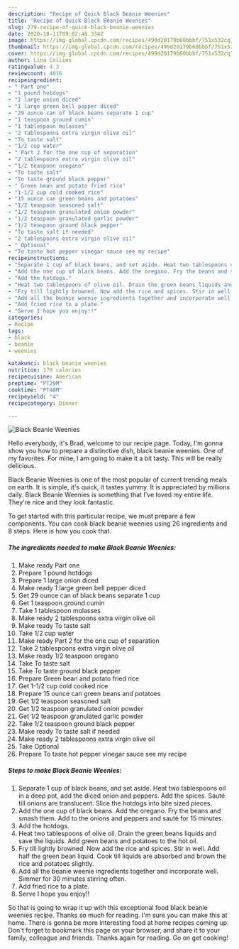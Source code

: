 ```yaml
---
description: "Recipe of Quick Black Beanie Weenies"
title: "Recipe of Quick Black Beanie Weenies"
slug: 279-recipe-of-quick-black-beanie-weenies
date: 2020-10-11T09:02:40.334Z
image: https://img-global.cpcdn.com/recipes/499d20179b60bbbf/751x532cq70/black-beanie-weenies-recipe-main-photo.jpg
thumbnail: https://img-global.cpcdn.com/recipes/499d20179b60bbbf/751x532cq70/black-beanie-weenies-recipe-main-photo.jpg
cover: https://img-global.cpcdn.com/recipes/499d20179b60bbbf/751x532cq70/black-beanie-weenies-recipe-main-photo.jpg
author: Lina Collins
ratingvalue: 4.3
reviewcount: 4016
recipeingredient:
- " Part one"
- "1 pound hotdogs"
- "1 large onion diced"
- "1 large green bell pepper diced"
- "29 ounce can of black beans separate 1 cup"
- "1 teaspoon ground cumin"
- "1 tablespoon molasses"
- "2 tablespoons extra virgin olive oil"
- "To taste salt"
- "1/2 cup water"
- " Part 2 for the one cup of separation"
- "2 tablespoons extra virgin olive oil"
- "1/2 teaspoon oregano"
- "To taste salt"
- "To taste ground black pepper"
- " Green bean and potato fried rice"
- "1-1/2 cup cold cooked rice"
- "15 ounce can green beans and potatoes"
- "1/2 teaspoon seasoned salt"
- "1/2 teaspoon granulated onion powder"
- "1/2 teaspoon granulated garlic powder"
- "1/2 teaspoon ground black pepper"
- "To taste salt if needed"
- "2 tablespoons extra virgin olive oil"
- " Optional"
- "To taste hot pepper vinegar sauce see my recipe"
recipeinstructions:
- "Separate 1 cup of black beans, and set aside. Heat two tablespoons oil in a deep pot, add the diced onion and peppers. Add the spices. Sauté till onions are translucent. Slice the hotdogs into bite sized pieces."
- "Add the one cup of black beans. Add the oregano. Fry the beans and smash them. Add to the onions and peppers and sauté for 15 minutes."
- "Add the hotdogs."
- "Heat two tablespoons of olive oil. Drain the green beans liquids and save the liquids. Add green beans and potatoes to the hot oil."
- "Fry till lightly browned. Now add the rice and spices. Stir in well. Add half the green bean liquid. Cook till liquids are absorbed and brown the rice and potatoes slightly."
- "Add all the beanie weenie ingredients together and incorporate well. Simmer for 30 minutes stirring often."
- "Add fried rice to a plate."
- "Serve I hope you enjoy!!"
categories:
- Recipe
tags:
- black
- beanie
- weenies

katakunci: black beanie weenies 
nutrition: 170 calories
recipecuisine: American
preptime: "PT29M"
cooktime: "PT48M"
recipeyield: "4"
recipecategory: Dinner

---
```



![Black Beanie Weenies](https://img-global.cpcdn.com/recipes/499d20179b60bbbf/751x532cq70/black-beanie-weenies-recipe-main-photo.jpg)

Hello everybody, it's Brad, welcome to our recipe page. Today, I'm gonna show you how to prepare a distinctive dish, black beanie weenies. One of my favorites. For mine, I am going to make it a bit tasty. This will be really delicious.



Black Beanie Weenies is one of the most popular of current trending meals on earth. It is simple, it's quick, it tastes yummy. It is appreciated by millions daily. Black Beanie Weenies is something that I've loved my entire life. They're nice and they look fantastic.


To get started with this particular recipe, we must prepare a few components. You can cook black beanie weenies using 26 ingredients and 8 steps. Here is how you cook that.

<!--inarticleads1-->

##### The ingredients needed to make Black Beanie Weenies:

1. Make ready  Part one
1. Prepare 1 pound hotdogs
1. Prepare 1 large onion diced
1. Make ready 1 large green bell pepper diced
1. Get 29 ounce can of black beans separate 1 cup
1. Get 1 teaspoon ground cumin
1. Take 1 tablespoon molasses
1. Make ready 2 tablespoons extra virgin olive oil
1. Make ready To taste salt
1. Take 1/2 cup water
1. Make ready  Part 2 for the one cup of separation
1. Take 2 tablespoons extra virgin olive oil
1. Make ready 1/2 teaspoon oregano
1. Take To taste salt
1. Take To taste ground black pepper
1. Prepare  Green bean and potato fried rice
1. Get 1-1/2 cup cold cooked rice
1. Prepare 15 ounce can green beans and potatoes
1. Get 1/2 teaspoon seasoned salt
1. Get 1/2 teaspoon granulated onion powder
1. Get 1/2 teaspoon granulated garlic powder
1. Take 1/2 teaspoon ground black pepper
1. Make ready To taste salt if needed
1. Make ready 2 tablespoons extra virgin olive oil
1. Take  Optional
1. Prepare To taste hot pepper vinegar sauce see my recipe




<!--inarticleads2-->

##### Steps to make Black Beanie Weenies:

1. Separate 1 cup of black beans, and set aside. Heat two tablespoons oil in a deep pot, add the diced onion and peppers. Add the spices. Sauté till onions are translucent. Slice the hotdogs into bite sized pieces.
1. Add the one cup of black beans. Add the oregano. Fry the beans and smash them. Add to the onions and peppers and sauté for 15 minutes.
1. Add the hotdogs.
1. Heat two tablespoons of olive oil. Drain the green beans liquids and save the liquids. Add green beans and potatoes to the hot oil.
1. Fry till lightly browned. Now add the rice and spices. Stir in well. Add half the green bean liquid. Cook till liquids are absorbed and brown the rice and potatoes slightly.
1. Add all the beanie weenie ingredients together and incorporate well. Simmer for 30 minutes stirring often.
1. Add fried rice to a plate.
1. Serve I hope you enjoy!!




So that is going to wrap it up with this exceptional food black beanie weenies recipe. Thanks so much for reading. I'm sure you can make this at home. There is gonna be more interesting food at home recipes coming up. Don't forget to bookmark this page on your browser, and share it to your family, colleague and friends. Thanks again for reading. Go on get cooking!
